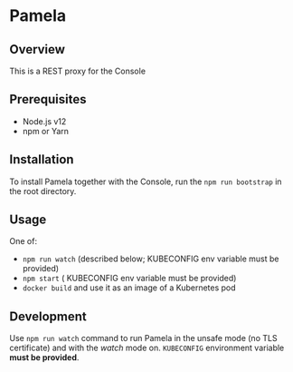 # Pamela

## Overview

This is a REST proxy for the Console

## Prerequisites

- Node.js v12
- npm or Yarn

## Installation

To install Pamela together with the Console, run the `npm run bootstrap` in the root directory.

## Usage

One of:

- `npm run watch` (described below; KUBECONFIG env variable must be provided)
- `npm start` ( KUBECONFIG env variable must be provided)
- `docker build` and use it as an image of a Kubernetes pod

## Development

Use `npm run watch` command to run Pamela in the unsafe mode (no TLS certificate) and with the _watch_ mode on.
`KUBECONFIG` environment variable **must be provided**.
